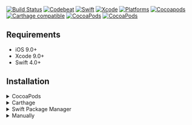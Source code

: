 [![Build Status](https://travis-ci.org/OnMap/OML10n.svg?branch=master)](https://travis-ci.org/OnMap/OML10n)
[![Codebeat](https://codebeat.co/badges/ce045eb7-1f32-43a2-abfd-b86da88b5704)](https://codebeat.co/projects/github-com-onmap-l10n-ios-master)
[![Swift](https://img.shields.io/badge/Swift-4.0-orange.svg)](https://swift.org)
[![Xcode](https://img.shields.io/badge/Xcode-9.0-blue.svg)](https://developer.apple.com/xcode)
[![Platforms](https://img.shields.io/cocoapods/p/OML10n.svg?style=flat)](https://github.com/OnMap/OML10n)
[![Cocoapods](https://img.shields.io/cocoapods/v/OML10n.svg)](https://cocoapods.org/pods/OML10n)
[![Carthage compatible](https://img.shields.io/badge/Carthage-Compatible-brightgreen.svg?style=flat)](https://github.com/Carthage/Carthage)
[![CocoaPods](https://img.shields.io/cocoapods/dt/OML10n.svg)](https://cocoapods.org/pods/OML10n)
[![CocoaPods](https://img.shields.io/cocoapods/dm/OML10n.svg)](https://cocoapods.org/pods/OML10n)

## Requirements

- iOS 9.0+
- Xcode 9.0+
- Swift 4.0+

## Installation

<details>
<summary>CocoaPods</summary>
</br>
<p>To integrate OML10n into your Xcode project using <a href="http://cocoapods.org">CocoaPods</a>, specify it in your <code>Podfile</code>:</p>

<h4>- Integrate All (recommended):</h4>
<pre><code class="ruby language-ruby">pod 'OML10n'</code></pre>

<h4>- Integrate Core only:</h4>
<pre><code class="ruby language-ruby">pod 'OML10n/Core'</code></pre>

<h4>- Integrate LiveUpdates:</h4>
<pre><code class="ruby language-ruby">pod 'OML10n/LiveUpdates'</code></pre>

<h4>- Integrate Parseltongue:</h4>
<pre><code class="ruby language-ruby">pod 'OML10n/Parseltongue'</code></pre>
</details>


<details>
<summary>Carthage</summary>
</br>
<p>To integrate OML10n into your Xcode project using <a href="https://github.com/Carthage/Carthage">Carthage</a>, specify it in your <code>Cartfile</code>:</p>
<pre><code class="ogdl language-ogdl">github "OnMap/L10n-iOS" ~&gt; 1.0</code></pre>
</details>

<details>
<summary>Swift Package Manager</summary>
</br>
<p>You can use <a href="https://swift.org/package-manager">The Swift Package Manager</a> to install <code>OML10n</code> by adding the proper description to your <code>Package.swift</code> file:</p>

<pre><code class="swift language-swift">import PackageDescription

let package = Package(
    name: "YOUR_PROJECT_NAME",
    targets: [],
    dependencies: [
        .Package(url: "https://github.com/OnMap/L10n-iOS.git", majorVersion: 1),
    ]
)
</code></pre>

<p>Note that the <a href="https://swift.org/package-manager">Swift Package Manager</a> is still in early design and development, for more information checkout its <a href="https://github.com/apple/swift-package-manager">GitHub Page</a></p>
</details>

<details>
<summary>Manually</summary>
</br>
<p>Add the <a href="https://github.com/OnMap/L10n-iOS/tree/master/Source/">folders</a> to your Xcode project to use all extensions, or a specific folder.</p>
</details>
